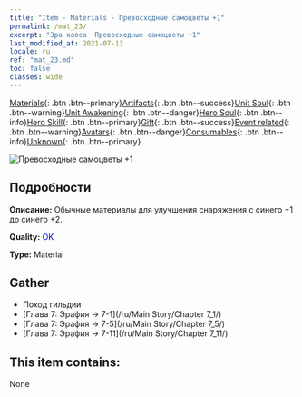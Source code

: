 ```yaml
---
title: "Item - Materials - Превосходные самоцветы +1"
permalink: /mat_23/
excerpt: "Эра хаоса  Превосходные самоцветы +1"
last_modified_at: 2021-07-13
locale: ru
ref: "mat_23.md"
toc: false
classes: wide
---
```

 [Materials](/ItemsRU/){: .btn .btn--primary}[Artifacts](/ItemsRU/Artifacts/){: .btn .btn--success}[Unit Soul](/ItemsRU/UnitSoul/){: .btn .btn--warning}[Unit Awakening](/ItemsRU/UnitAwakening/){: .btn .btn--danger}[Hero Soul](/ItemsRU/HeroSoul/){: .btn .btn--info}[Hero Skill](/ItemsRU/HeroSkill/){: .btn .btn--primary}[Gift](/ItemsRU/Gift/){: .btn .btn--success}[Event related](/ItemsRU/Events/){: .btn .btn--warning}[Avatars](/ItemsRU/Avatars/){: .btn .btn--danger}[Consumables](/ItemsRU/Consumables/){: .btn .btn--info}[Unknown](/ItemsRU/Unknown/){: .btn .btn--primary}

 ![Превосходные самоцветы +1](/images/t/i_cailiao_baoshi1.png)

## Подробности
 **Описание:** Обычные материалы для улучшения снаряжения c синего +1 до синего +2.

 **Quality:** <span style="color: #0000CD">OK</span>

 **Type:** Material

## Gather

*    Поход гильдии 
*    [Глава 7: Эрафия -> 7-1](/ru/Main Story/Chapter 7_1/) 
*    [Глава 7: Эрафия -> 7-5](/ru/Main Story/Chapter 7_5/) 
*    [Глава 7: Эрафия -> 7-11](/ru/Main Story/Chapter 7_11/) 

## This item contains:

  None

